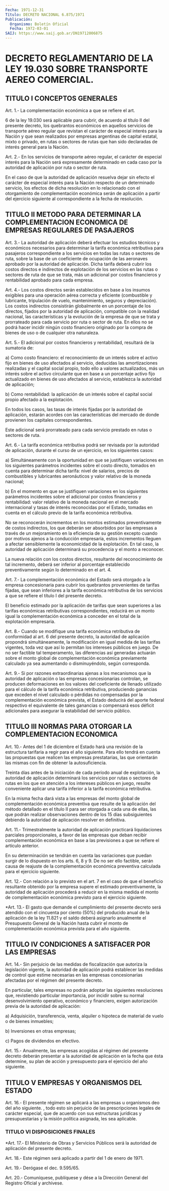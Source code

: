 ```yaml
---
Fecha: 1971-12-31
Título: DECRETO NACIONAL 6.875/1971
Publicación:
  Organismo: Boletín Oficial
  Fecha: 1972-03-01
SAIJ: https://www.saij.gob.ar/DN19712006875
---
```

# DECRETO REGLAMENTARIO DE LA LEY 19.030 SOBRE TRANSPORTE AEREO COMERCIAL.

## TITULO I CONCEPTOS GENERALES

<a id="1"></a>
Art. 1.- La complementación económica a que se refiere el art.

6 de la  ley  19.030  será  aplicable  para  cubrir,  de acuerdo al título  II  del  presente  decreto,  los  quebrantos económicos  en aquellos  servicios  de transporte aéreo regular  que  revistan  el carácter de especial interés  para  la Nación y que sean realizados por empresas argentinas de capital estatal,  mixto  o  privado,  en rutas  o  sectores  de  rutas  que  han  sido declaradas de interés general para la Nación.

<a id="2"></a>
Art.  2.-  En  los  servicios  de transporte aéreo regular, el carácter  de  especial  interés para la  Nación  será  expresamente determinado en cada caso  por la autoridad de aplicación por ruta o sector de ruta.

En el caso de que la autoridad  de  aplicación  resuelva  dejar sin efecto  el carácter de especial interés para la Nación respecto  de un determinado  servicio,  los  efectos  de  dicha resolución en lo relacionado con el otorgamiento de complementación  económica serán de  aplicación  a partir del ejercicio siguiente al correspondiente a la fecha de resolución.

## TITULO  II  METODO  PARA DETERMINAR LA COMPLEMENTACION ECONOMICA DE EMPRESAS REGULARES DE PASAJEROS

<a id="3"></a>
Art.  3.-  La  autoridad  de  aplicación  deberá  efectuar los estudios  técnicos  y  económicos  necesarios  para  determinar  la tarifa económica retributiva para pasajeros correspondiente  a  los servicios  en  todas las rutas o sectores de ruta, sobre la base de un coeficiente de  ocupación  de  las  aeronaves  aprobado  por  la autoridad  de  aplicación.  Dicha  tarifa  deberá cubrir los costos directos e indirectos de explotación de los  servicios en las rutas o  sectores  de ruta de que se trata, más un adicional  por  costos financieros y rentabilidad aprobado para cada empresa.

<a id="4"></a>
Art.  4.- Los costos directos serán establecidos en base a los insumos exigibles  para  una  operación  aérea correcta y eficiente (combustible  y  lubricante, tripulación de  vuelo,  mantenimiento, seguros  y  depreciación).    Los   costos  indirectos  consistirán globalmente  en  un  porcentaje de los  directos,  fijados  por  la autoridad de aplicación,  compatible  con la realidad nacional, las características y la evolución de la empresa  de  que  se  trata  y prorrateado  para cada servicio por ruta o sector de ruta. En ellos no se podrá hacer  incidir ningún costo financiero originado por la compra de bienes de uso o de cualquier otra naturaleza.

<a id="5"></a>
Art.  5.-  El adicional por costos financieros y rentabilidad, resultará de la sumatoria de:

a) Como costo financiero:  el reconocimiento de un interés sobre el activo fijo en bienes de uso  afectados  al servicio, deducidas las amortizaciones realizadas y el capital social  propio,  todo ello a valores  actualizados,  más  un  interés sobre el activo circulante que en base a un porcentaje activo  fijo  actualizado  en bienes de uso  afectados  al servicio, establezca la autoridad de aplicación;

b) Como rentabilidad:  la aplicación de un interés sobre el capital social propio afectado a la explotación.

En todos los casos, las  tasas  de interés fijadas por la autoridad de aplicación, estarán acordes con  las características del mercado de donde provienen los capitales correspondientes.

Este  adicional será prorrateado para  cada  servicio  prestado  en rutas o sectores de ruta.

<a id="6"></a>
Art. 6.- La tarifa económica retributiva podrá ser revisada por la autoridad  de  aplicación,  durante el curso de un ejercicio, en los siguientes casos:

a)  Simultáneamente  con  la  oportunidad  en  que  se  justifiquen variaciones en los siguientes parámetros  incidentes sobre el costo directo, tomados en cuenta para determinar  dicha  tarifa: nivel de salarios,  precios  de  combustibles  y lubricantes aeronáuticos  y valor relativo de la moneda nacional;

b)  En  el  momento  en  que  se  justifiquen  variaciones  en  los siguientes  parámetros incidentes sobre  el  adicional  por  costos financieros y  rentabilidad:  valor  relativo de la moneda nacional en el mercado internacional y tasas de  interés  reconocidas por el Estado,  tomadas  en  cuenta  en  el  cálculo previo de  la  tarifa económica retributiva.

No se reconocerán incrementos en los montos estimados preventivamente  de  costos  indirectos,  los    que   deberán  ser absorbidos  por  las  empresas  a través de un mejoramiento  en  la eficiencia de su gestión excepto  cuando  por  motivos  ajenos a la conducción    empresaria,   estos  incrementos  lleguen  a  afectar sensiblemente la economicidad  de  la  explotación. En tal caso, la autoridad de aplicación determinará su procedencia  y  el  monto  a reconocer.

La    nueva  relación  con  los  costos  directos,  resultante  del reconocimiento    de    tal  incremento,  deberá  ser  inferior  al porcentaje establecido preventivamente  según  lo determinado en el art. 4.

<a id="7"></a>
Art. 7.- La complementación económica del Estado será otorgado a la empresa  concesionaria para cubrir los quebrantos provenientes de tarifas fijadas,  que  sean  inferiores  a  la  tarifa económica retributiva  de  los  servicios  a que se refiere el título  I  del presente decreto.

El  beneficio  estimado  por  la aplicación  de  tarifas  que  sean superiores a las tarifas económicas  retributivas correspondientes, reducirá en un monto igual la complementación  económica a conceder en el total de la explotación empresaria.

<a id="8"></a>
Art.  8.- Cuando se modifique una tarifa económica retributiva de conformidad  al  art.  6  del  presente decreto, la autoridad de aplicación  propondrá simultáneamente,  la  modificación  en  igual medida de las  tarifas  vigentes,  toda vez que así lo permitan los intereses públicos en juego. De no ser  factible  tal temperamento, las  diferencias  así generadas actuarán sobre el monto  global  de complementación económica  previamente  calculado ya sea aumentando o disminuyéndolo, según corresponda.

<a id="9"></a>
Art. 9.- Si por razones extraordinarias ajenas a los mecanismos que  la  autoridad  de  aplicación  o  las  empresas concesionarias controlan, se producen deformaciones en los valores del coeficiente  de  llenado  utilizado para el cálculo  de  la  tarifa económica retributiva, produciendo  ganancias  que exceden el nivel calculado    o  pérdidas  no  compensadas  por  la  complementación económica  prevista,    el   Estado  deducirá  del  aporte  federal respectivo el equivalente de  tales  ganancias  o  compensará  esos déficit  adicionales  para  asegurar  la  estabilidad  del servicio público.

## TITULO   III  NORMAS  PARA  OTORGAR  LA  COMPLEMENTACION  ECONOMICA

<a id="10"></a>
Art. 10.- Antes del 1 de diciembre el Estado hará una revisión de la  estructura  tarifaria  a  regir  para el año siguiente. Para ello  tendrá  en cuenta las propuestas que  realicen  las  empresas prestatarias, las  que  orientarán las mismas con fin de obtener la autosuficiencia.

Treinta  días antes de la  iniciación  de  cada  período  anual  de explotación,  la  autoridad de aplicación determinará los servicios por rutas o sectores  de  rutas  en  los  que  en  atención  a  los intereses  públicos  en  juego,  resulte  conveniente  aplicar  una tarifa inferior a la tarifa económica retributiva.

En  la  misma  fecha  dará vista a las empresas del monto global de complementación económica  preventiva  que resulte de la aplicación del método detallado en el título II para  ser  otorgada a cada una de ellas, las que podrán realizar observaciones dentro  de  los  15 días  subsiguientes debiendo la autoridad de aplicación resolver en definitiva.

<a id="11"></a>
Art. 11.- Trimestralmente la autoridad de aplicación practicará liquidaciones  parciales  proporcionales,  a  favor de las empresas que  deban  recibir  complementación  económica  en    base  a  las previsiones a que se refiere el artículo anterior.

En  su  determinación  se  tendrán  en  cuenta las variaciones  que puedan surgir de lo dispuesto en los arts.  6,  8  y  9.  De no ser ello  factible,  serán  causa  de  reajuste  de  la complementación económica    preventiva  calculada  para  el  ejercicio  siguiente.

<a id="12"></a>
Art. 12.- Con relación a lo previsto en el art. 7 en el caso de que  el  beneficio  resultante  obtenido  por  la empresa supere el estimado  preventivamente, la autoridad de aplicación  procederá  a reducir en  la  misma  medida el monto de complementación económica previsto para el ejercicio siguiente.

<a id="13"></a>
*Art.  13.-  El gasto que demande el cumplimiento del presente decreto  será atendido  con  el  cincuenta  por  ciento  (50%)  del producido  anual  de  la  aplicación  de  la  ley 11.821 y el saldo deberá  asignarlo anualmente el Presupuesto General  de  la  Nación hasta cubrir  el  monto  de complementación económica prevista para el año siguiente.

## TITULO IV CONDICIONES A SATISFACER POR LAS EMPRESAS

<a id="14"></a>
Art.  14.-  Sin  perjuicio de las medidas de fiscalización que autoriza la legislación  vigente,  la autoridad de aplicación podrá establecer  las medidas de control que  estime  necesarias  en  las empresas concesionarias  afectadas  por  el  régimen  del  presente decreto.

En  particular,  tales  empresas  no  podrán adoptar las siguientes resoluciones que, revistiendo particular  importancia,  por incidir sobre su normal desenvolvimiento operativo, económico y financiero,    exigen   autorización  previa  de  la  autoridad  de aplicación:

a)  Adquisición,  transferencia,  venta,  alquiler  o  hipoteca  de material de vuelo o de bienes inmuebles;

b) Inversiones en otras empresas;

c) Pagos de dividendos en efectivo.

<a id="15"></a>
Art.  15.-  Anualmente,  las  empresas acogidas al régimen del presente decreto deberán presentar a  la autoridad de aplicación en la fecha que ésta determine, su plan de  acción  y presupuesto para el ejercicio del año siguiente.

## TITULO V EMPRESAS Y ORGANISMOS DEL ESTADO

<a id="16"></a>
Art.  16.-  El  presente  régimen se aplicará a las empresas u organismos deo del año siguiente.  , todo esto sin perjuicio de las prescripciones legales de carácter especial,  que  de  acuerdo  con sus  estructuras  jurídicas  y presupuestarias y la misión política asignada, les sea aplicable.

### TITULO VI DISPOSICIONES FINALES

<a id="17"></a>
*Art. 17.- El Ministerio de Obras y Servicios Públicos será la autoridad de aplicación del presente decreto.

<a id="18"></a>
Art. 18.- Este régimen será aplicado a partir del 1 de enero de 1971.

<a id="19"></a>
Art. 19.- Derógase el dec. 9.595/65.

<a id="20"></a>
Art. 20.- Comuníquese, publíquese y dése a la Dirección General del Registro Oficial y archívese.